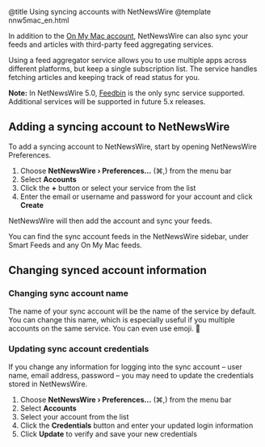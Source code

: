 @title Using syncing accounts with NetNewsWire
@template nnw5mac_en.html

In addition to the [On My Mac account](on-my-mac), NetNewsWire can also sync your feeds and articles with third-party feed aggregating services.

Using a feed aggregator service allows you to use multiple apps across different platforms, but keep a single subscription list. The service handles fetching articles and keeping track of read status for you.

**Note:** In NetNewsWire 5.0, [Feedbin](https://feedbin.com/) is the only sync service supported. Additional services will be supported in future 5.x releases.


Adding a syncing account to NetNewsWire
---------------------------------------

To add a syncing account to NetNewsWire, start by opening NetNewsWire Preferences.

1. Choose **NetNewsWire › Preferences…** (⌘,) from the menu bar
2. Select **Accounts**
3. Click the **+** button or select your service from the list
4. Enter the email or username and password for your account and click **Create**

NetNewsWire will then add the account and sync your feeds.

You can find the sync account feeds in the NetNewsWire sidebar, under Smart Feeds and any On My Mac feeds.


Changing synced account information
-----------------------------------

### Changing sync account name

The name of your sync account will be the name of the service by default. You can change this name, which is especially useful if you multiple accounts on the same service. You can even use emoji. 🐝


### Updating sync account credentials

If you change any information for logging into the sync account – user name, email address, password – you may need to update the credentials stored in NetNewsWire.

1. Choose **NetNewsWire › Preferences…** (⌘,) from the menu bar
2. Select **Accounts**
3. Select your account from the list
4. Click the **Credentials** button and enter your updated login information
5. Click **Update** to verify and save your new credentials